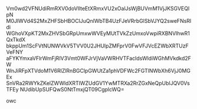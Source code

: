 Vm0wd2VFNUdiRmRXV0doVllteEtXRmxVU2xOalJsWjBUVmM1VjJKSGVEQlpN
M0JIWVd4S2MxZHFSbHBOClJuQnlWbTB4UzFJeVRrbGlSbVJYQ2sweFNsRldi
WGhoVXpKT2MxZHVSbGRpUmxwWVEyMUtTVkZzUmxoVwpiRXBNVlhwR1QxTkdX
bkppUm1ScFVtNUNWVkV5TVV0U2JHUlpZMFprV0FwVFJVcEZWbXRTUzFVeFNY
aFYKYmxaVFlrWmFjRlV3Vmt0WFJrVjVaVWRHVTFacldsWldiWGhMVkdkd2FW
WnJiRFpXTVdoM1V6RlZlRnBGClpGWUtZa1phVDFWc2FGTlNWbXh6VjJ0MGEx
SnVRa2RWYkZKelZWWldXRTlWZUdGV1YwMTRXa2RrZGxNeQpUblJQV0VsTFEy
NUdibUpSUFQwS0NtTmxjQT09CgplcWQ=

owc